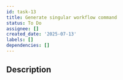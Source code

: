 ```yaml
---
id: task-13
title: Generate singular workflow command
status: To Do
assignee: []
created_date: '2025-07-13'
labels: []
dependencies: []
---
```


## Description
